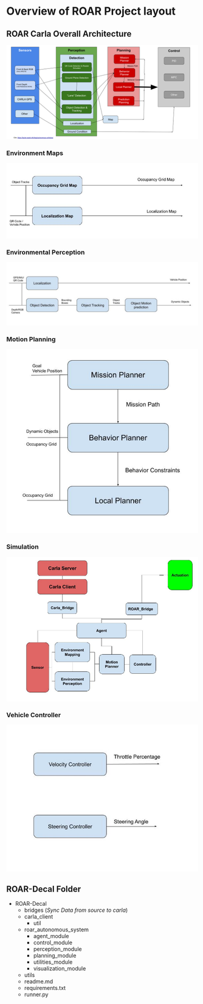 # **Overview of ROAR Project layout**

## ROAR Carla Overall Architecture 
![](ArchiDraft.png)

### Environment Maps
![](EnvMaps.jpg)

### Environmental Perception
![](EnvPerception.jpg)

### Motion Planning
![](MotionPlanning.jpg)

### Simulation
![](SimulationTAD.jpg)

### Vehicle Controller 
![](VehicleController.jpg)

## ROAR-Decal Folder 
- ROAR-Decal
    - bridges (*Sync Data from source to carla*)
    - carla_client
        - util 
    - roar_autonomous_system
        - agent_module
        - control_module
        - perception_module
        - planning_module
        - utilities_module
        - visualization_module
    - utils
    - readme.md
    - requirements.txt
    - runner.py
